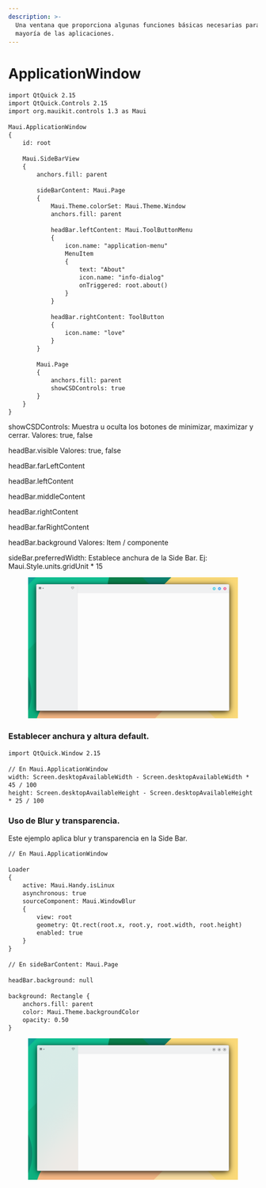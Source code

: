```yaml
---
description: >-
  Una ventana que proporciona algunas funciones básicas necesarias para la
  mayoría de las aplicaciones.
---
```


# ApplicationWindow

```
import QtQuick 2.15
import QtQuick.Controls 2.15
import org.mauikit.controls 1.3 as Maui

Maui.ApplicationWindow
{
    id: root
    
    Maui.SideBarView
    {
        anchors.fill: parent
        
        sideBarContent: Maui.Page
        {
            Maui.Theme.colorSet: Maui.Theme.Window
            anchors.fill: parent
            
            headBar.leftContent: Maui.ToolButtonMenu
            {
                icon.name: "application-menu"
                MenuItem
                {
                    text: "About"
                    icon.name: "info-dialog"
                    onTriggered: root.about()
                }
            }
            
            headBar.rightContent: ToolButton
            {
                icon.name: "love"
            }
        }
        
        Maui.Page
        {
            anchors.fill: parent
            showCSDControls: true
        }
    }
}

```

showCSDControls: Muestra u oculta los botones de minimizar, maximizar y cerrar. Valores: true, false

headBar.visible Valores: true, false

headBar.farLeftContent

headBar.leftContent

headBar.middleContent

headBar.rightContent

headBar.farRightContent

headBar.background Valores: Item / componente

sideBar.preferredWidth: Establece anchura de la Side Bar. Ej: Maui.Style.units.gridUnit \* 15

<figure><img src="../../.gitbook/assets/Controls-ApplicationWindow.png" alt=""><figcaption></figcaption></figure>

### Establecer anchura y altura default.

```
import QtQuick.Window 2.15

// En Maui.ApplicationWindow
width: Screen.desktopAvailableWidth - Screen.desktopAvailableWidth * 45 / 100
height: Screen.desktopAvailableHeight - Screen.desktopAvailableHeight * 25 / 100
```

### Uso de Blur y transparencia.

Este ejemplo aplica blur y transparencia en la Side Bar.

```
// En Maui.ApplicationWindow

Loader
{
    active: Maui.Handy.isLinux
    asynchronous: true
    sourceComponent: Maui.WindowBlur
    {
        view: root
        geometry: Qt.rect(root.x, root.y, root.width, root.height)
        enabled: true
    }
}

// En sideBarContent: Maui.Page

headBar.background: null

background: Rectangle {
    anchors.fill: parent
    color: Maui.Theme.backgroundColor
    opacity: 0.50
}
```

<figure><img src="../../.gitbook/assets/Controls-ApplicationWindow-Blur.png" alt=""><figcaption></figcaption></figure>
